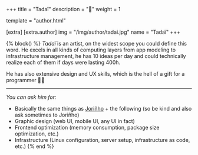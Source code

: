 +++
title = "Tadaï"
description = ":tada:"
weight = 1

template = "author.html"

[extra]
[extra.author]
img = "/img/author/tadai.jpg"
name = "Tadaï"
+++

{% block() %}
*Tadaï* is an artist, on the widest scope you could define this word.
He excels in all kinds of computing layers from app modeling to infrastructure
management, he has 10 ideas per day and could technically realize each of them
if days were lasting 400h.

He has also extensive design and UX skills, which is the hell of a gift for
a programmer 🧙‍♂️

---

*You can ask him for:*
- Basically the same things as [Joriñho](@/about-us/jorinho.md) + the following
(so be kind and also ask sometimes to Joriñho)
- Graphic design (web UI, mobile UI, any UI in fact)
- Frontend optimization (memory consumption, package size optimization, etc.)
- Infrastructure (Linux configuration, server setup, infrastructure as code, etc.)
{% end %}